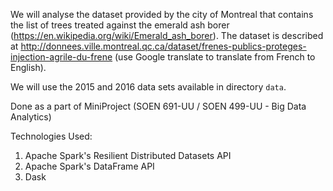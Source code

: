We will analyse the dataset provided by the city of Montreal that contains 
the list of trees treated against the emerald ash borer 
(https://en.wikipedia.org/wiki/Emerald_ash_borer). The dataset is 
described at 
http://donnees.ville.montreal.qc.ca/dataset/frenes-publics-proteges-injection-agrile-du-frene 
(use Google translate to translate from French to English). 

We will use the 2015 and 2016 data sets available in directory `data`.

Done as a part of MiniProject (SOEN 691-UU / SOEN 499-UU - Big Data Analytics)

Technologies Used:

1. Apache Spark's Resilient Distributed Datasets API
2. Apache Spark's DataFrame API
3. Dask

